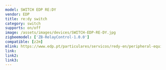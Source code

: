 ```yaml
---
model: SWITCH EDP RE:DY
vendor: EDP
title: re:dy switch
category: switch
supports: on/off
image: /assets/images/devices/SWITCH-EDP-RE-DY.jpg
zigbeemodel: ['ZB-RelayControl-1.0.0']
compatible: [z2m]
mlink: https://www.edp.pt/particulares/servicos/redy-en/peripheral-equipment/switch/
link: 
link2: 
link3: 
---
```



